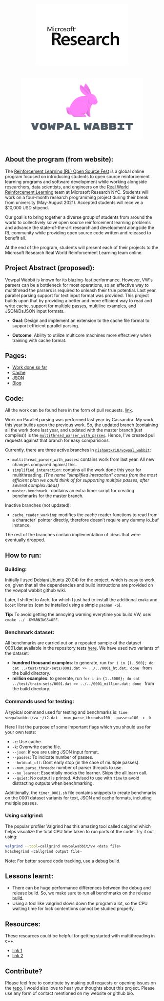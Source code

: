 <p align="center">
<a href="https://www.microsoft.com/en-us/research/"><img style="padding: 20px;" alt="drawing" src="assets/microsoft_research.jpg" height="200"></a>
<a href="https://vowpalwabbit.org/"><img style="padding: 20px;" alt="drawing" src="assets/VW.png" height="200"></a>
</p>


## About the program (from website):

The [Reinforcement Learning (RL) Open Source Fest](https://www.microsoft.com/en-us/research/academic-program/rl-open-source-fest/) is a global online program focused on introducing students to open source reinforcement learning programs and software development while working alongside researchers, data scientists, and engineers on the [Real World Reinforcement Learning](https://www.microsoft.com/en-us/research/project/real-world-reinforcement-learning/) team at Microsoft Research NYC. Students will work on a four-month research programming project during their break from university (May-August 2021). Accepted students will receive a $10,000 USD stipend.

Our goal is to bring together a diverse group of students from around the world to collectively solve open source reinforcement learning problems and advance the state-of-the-art research and development alongside the RL community while providing open source code written and released to benefit all.

At the end of the program, students will present each of their projects to the Microsoft Research Real World Reinforcement Learning team online.

## Project Abstract (proposed):
Vowpal Wabbit is known for its blazing-fast performance. However, VW's parsers can be a bottleneck for most operations, so an effective way to multithread the parsers is required to unleash their true potential. Last year, parallel parsing support for text input format was provided. This project builds upon that by providing a better and more efficient way to read and write cache, support for multiple passes, multiline examples, and JSON/DsJSON input formats.

- **Goal**: Design and implement an extension to the cache file format to support efficient parallel parsing.

- **Outcome**: Ability to utilize multicore machines more effectively when training with cache format.

## Pages:
* [Work done so far](pages/work_done_so_far.md)
* [Cache](pages/cache.md)
* [JSON](pages/json.md)
* [Blog](pages/blog.md)

## Code:
All the work can be found here in the form of pull requests. [link](https://github.com/nishantkr18/vowpal_wabbit/pulls).

Work on Parallel parsing was performed last year by Cassandra. My work this year builds upon the previous work. So, the updated branch (containing all the work done last year, and updated with the master branch(just compiles)) is the [`multithread_parser_with_passes`](https://github.com/nishantkr18/vowpal_wabbit/tree/multithread_parser_with_passes). Hence, I've created pull requests against that branch for easy comparisions.

Currently, there are three active branches in [`nishantkr18/vowpal_wabbit`](https://github.com/nishantkr18/vowpal_wabbit):
- `multithread_parser_with_passes`: contains work from last year. All new changes compared against this.
- `simplified_interaction`: contains all the work done this year for multithreading.
*(The name "simplified interaction" comes from the most efficient plan we could think of for supporting multiple passes, after several complex ideas)*
- `master-benchmark` : contains an extra timer script for creating benchmarks for the master branch.

Inactive branches (not updated):
- `cache_reader_working`: modifies the cache reader functions to read from a character` pointer directly, therefore doesn’t require any dummy io_buf instance.

The rest of the branches contain implementation of ideas that were eventually dropped.

## How to run:

### Building:
Initially I used Debian(Ubuntu 20.04) for the project, which is easy to work on, given that all the dependencies and build instructions are provided on the vowpal wabbit github wiki.

Later, I shifted to Arch, for which I just had to install the additional `cmake` and `boost` libraries (can be installed using a simple `pacman -S`).

**Tip:** To avoid getting the annoying warning everytime you build VW, use: `cmake ../ -DWARNINGS=OFF`. 
### Benchmark dataset:
All benchmarks are carried out on a repeated sample of the dataset 0001.dat available in the repository tests [here](https://github.com/nishantkr18/vowpal_wabbit/blob/simplified_interaction/test/train-sets/0001.dat).
We have used two variants of the dataset:
- **hundred thousand examples**: to generate, run `for i in {1..500}; do cat ../test/train-sets/0001.dat >> ../../0001_ht.dat; done ` from the build directory.
- **million examples**: to generate, run `for i in {1..5000}; do cat ../test/train-sets/0001.dat >> ../../0001_million.dat; done ` from the build directory.

### Commands used for testing:
A typical command used for testing and benchmarks is:
`time vowpalwabbit/vw ~/i2.dat --num_parse_threads=100 --passes=100 -c -k`

Here I list the purpose of some important flags which you should use for your own tests:
- `-c`: Use cache.
- `-k`: Overwrite cache file.
- `--json`: If you are using JSON input format.
- `--passes`: To indicate number of passes.
- `--holdout_off`: Dont early stop (in the case of multiple passes).
- `--num_parse_threads`: number of parser threads to use. 
- `--no_learner`: Essentially mocks the learner. Skips the all.learn call.
- `--quiet`: No output is printed. Advised to use with `time` to avoid distracting outputs when benchmarking.

Additionally, the `timer_0001.sh` file contains snippets to create benchmarks on the 0001 dataset variants for text, JSON and cache formats, including multiple passes.

### Using callgrind:
The popular profiler Valgrind has this amazing tool called calgrind which helps visualize the total CPU time taken to run parts of the code. Try it out using:
```bash
valgrind --tool=callgrind vowpalwabbit/vw <data file>
kcachegrind <callgrind output file>
```
Note: For better source code tracking, use a debug build.

## Lessons learnt:
- There can be huge performance differences between the debug and release build. So, we make sure to run all benchmarks on the release build.
- Using a tool like valgrind slows down the program a lot, so the CPU waiting time for lock contentions cannot be studied properly.

## Resources:
These resources could be helpful for getting started with multithreading in c++.

- [link 1](https://youtube.com/playlist?list=PLk6CEY9XxSIAeK-EAh3hB4fgNvYkYmghp)
- [link 2](https://www.youtube.com/playlist?list=PL1835A90FC78FF8BE)

## Contribute?
Please feel free to contribute by making pull requests or opening issues on the [repo](https://github.com/nishantkr18/vowpal_wabbit/). I would also love to hear your thoughts about this project. Please use any form of contact mentioned on my website or github bio.